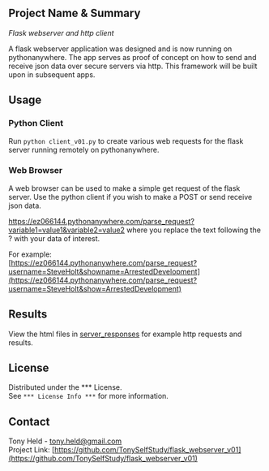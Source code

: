 ## Project Name & Summary
*Flask webserver and http client*  

A flask webserver application was designed and is now
running on pythonanywhere.  The app serves as proof of
concept on how to send and receive json data over secure
servers via http.  This framework will be built upon
in subsequent apps.

## Usage
### Python Client
Run `python client_v01.py` to create various web requests
for the flask server running remotely on pythonanywhere.

### Web Browser
A web browser can be used to make a simple get request of the flask server.
Use the python client if you wish to make a POST or send receive json data.

https://ez066144.pythonanywhere.com/parse_request?variable1=value1&variable2=value2 
where you replace the text following the ? with your data of interest.

For example:  
[https://ez066144.pythonanywhere.com/parse_request?username=SteveHolt&showname=ArrestedDevelopment](https://ez066144.pythonanywhere.com/parse_request?username=SteveHolt&show=ArrestedDevelopment)

## Results
View the html files in [server_responses](server_responses)
for example http requests and results.

## License

Distributed under the *** License.  
See `*** License Info ***` for more information.

## Contact

Tony Held - tony.held@gmail.com  
Project Link: [https://github.com/TonySelfStudy/flask_webserver_v01](https://github.com/TonySelfStudy/flask_webserver_v01)
